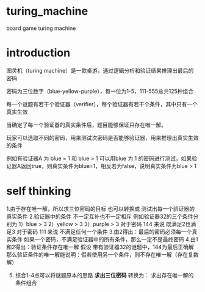 # turing_machine
board game turing machine
# introduction
图灵机（turing machine）是一款桌游，通过逻辑分析和验证结果推理出最后的密码

密码为三位数字（blue-yellow-purple），每一位为1-5，111-555总共125种组合

每一个谜题有若干个验证器（verifier），每个验证器有若干个条件，其中只有一个真实生效

当确定了每一个验证器的真实条件后，题目能够保证只存在唯一解。

玩家可以选取不同的密码，用来测试次密码是否能够验证器，用来推理出真实生效的条件

例如有验证器A 为 blue = 1 和 blue > 1
可以用blue 为 1 的密码进行测试，如果验证器A返回true，则真实条件为blue=1，相反若为false，说明真实条件为blue > 1

# self thinking
1.由于存在唯一解，所以求三位密码的目标 也可以转换成 测试出每一个验证器的真实条件
2.验证器中的条件 不一定互补也不一定相斥
  例如验证器32的三个条件分别为 
  1）blue > 3
  2）yellow > 3
  3）purple > 3
  对于密码 144 来说 既满足2也满足3
  对于密码 111 来说 不满足任何一个条件
3.由2得出：最后的密码必须每一个真实条件
  如果一个密码，不满足验证器中的所有条件，那么一定不是最终密码
4.由1和2得出：验证条件存在唯一解
  假设 带有验证器32的谜题中，144为最后正确解
  那么验证条件的唯一解能说明：假若使用另一个条件，则不存在唯一解（存在复数解）

5. 综合1-4点可以将谜题原本的思路  **求出三位密码**
   转换为： 求出存在唯一解的条件组合
  




